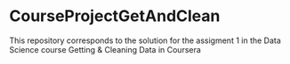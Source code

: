 # CourseProjectGetAndClean
This repository corresponds to the solution for the assigment 1 in the Data Science course Getting &amp; Cleaning Data in Coursera
